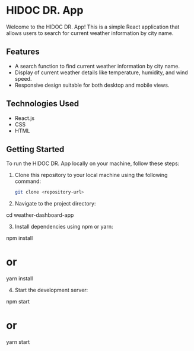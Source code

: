 # HIDOC DR. App

Welcome to the HIDOC DR. App! This is a simple React application that allows users to search for current weather information by city name.

## Features

- A search function to find current weather information by city name.
- Display of current weather details like temperature, humidity, and wind speed.
- Responsive design suitable for both desktop and mobile views.

## Technologies Used

- React.js
- CSS
- HTML

## Getting Started

To run the HIDOC DR. App locally on your machine, follow these steps:

1. Clone this repository to your local machine using the following command:

   ```bash
   git clone <repository-url>
   ```

2. Navigate to the project directory:

cd weather-dashboard-app

3. Install dependencies using npm or yarn:

npm install

# or

yarn install

4. Start the development server:

npm start

# or

yarn start
